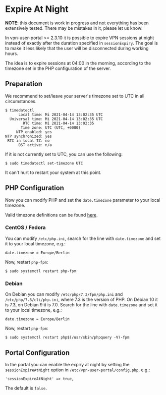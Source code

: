 # Expire At Night

**NOTE**: this document is work in progress and not everything has been 
extensively tested. There may be mistakes in it, please let us know!

In vpn-user-portal >= 2.3.10 it is possible to expire VPN sessions at night 
instead of exactly after the duration specified in `sessionExpiry`. The goal
is to make it less likely that the user will be disconnected during working 
hours.

The idea is to expire sessions at 04:00 in the morning, according to the 
timezone set in the PHP configuration of the server.

## Preparation

We recommend to set/leave your server's timezone set to UTC in all 
circumstances.

```
$ timedatectl
      Local time: Mi 2021-04-14 13:02:35 UTC
  Universal time: Mi 2021-04-14 13:02:35 UTC
        RTC time: Mi 2021-04-14 13:02:35
       Time zone: UTC (UTC, +0000)
     NTP enabled: yes
NTP synchronized: yes
 RTC in local TZ: no
      DST active: n/a
```

If it is not currently set to UTC, you can use the following:

```
$ sudo timedatectl set-timezone UTC
```

It can't hurt to restart your system at this point.

## PHP Configuration

Now you can modify PHP and set the `date.timezone` parameter to your local 
timezone.

Valid timezone definitions can be found 
[here](https://www.php.net/manual/en/timezones.php).

### CentOS / Fedora

You can modify `/etc/php.ini`, search for the line with `date.timezone` and 
set it to your local timezone, e.g.:

```
date.timezone = Europe/Berlin
```

Now, restart `php-fpm`:

```
$ sudo systemctl restart php-fpm
```

### Debian

On Debian you can modify `/etc/php/7.3/fpm/php.ini` and 
`/etc/php/7.3/cli/php.ini`, where 7.3 is the version of PHP. On Debian 10 it is 
7.3, on Debian 9 it is 7.0. Search for the line with `date.timezone` and 
set it to your local timezone, e.g.:

```
date.timezone = Europe/Berlin
```

Now, restart `php-fpm`:

```
$ sudo systemctl restart php$(/usr/sbin/phpquery -V)-fpm
```

## Portal Configuration

In the portal you can enable the expiry at night by setting the 
`sessionExpireAtNight` option in `/etc/vpn-user-portal/config.php`, e.g.:

```
'sessionExpireAtNight' => true,
```

The default is `false`.
